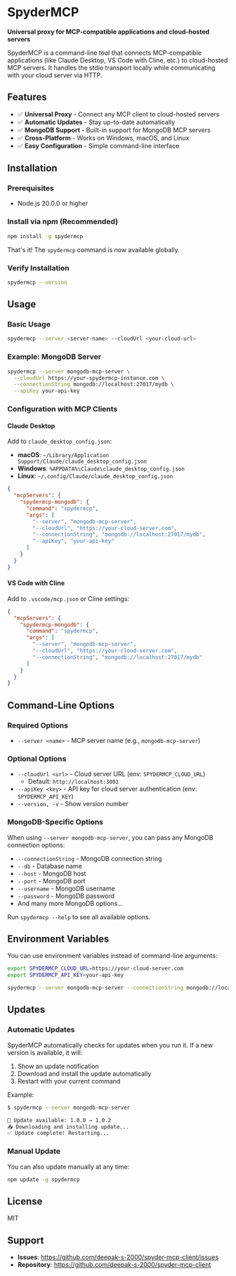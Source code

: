 # SpyderMCP

**Universal proxy for MCP-compatible applications and cloud-hosted servers**

SpyderMCP is a command-line tool that connects MCP-compatible applications (like Claude Desktop, VS Code with Cline, etc.) to cloud-hosted MCP servers. It handles the stdio transport locally while communicating with your cloud server via HTTP.

## Features

- ✅ **Universal Proxy** - Connect any MCP client to cloud-hosted servers
- ✅ **Automatic Updates** - Stay up-to-date automatically  
- ✅ **MongoDB Support** - Built-in support for MongoDB MCP servers
- ✅ **Cross-Platform** - Works on Windows, macOS, and Linux
- ✅ **Easy Configuration** - Simple command-line interface

## Installation

### Prerequisites
- Node.js 20.0.0 or higher

### Install via npm (Recommended)

```bash
npm install -g spydermcp
```

That's it! The `spydermcp` command is now available globally.

### Verify Installation

```bash
spydermcp --version
```

## Usage

### Basic Usage

```bash
spydermcp --server <server-name> --cloudUrl <your-cloud-url>
```

### Example: MongoDB Server

```bash
spydermcp --server mongodb-mcp-server \
  --cloudUrl https://your-spydermcp-instance.com \
  --connectionString mongodb://localhost:27017/mydb \
  --apiKey your-api-key
```

### Configuration with MCP Clients

#### Claude Desktop

Add to `claude_desktop_config.json`:

- **macOS**: `~/Library/Application Support/Claude/claude_desktop_config.json`
- **Windows**: `%APPDATA%\Claude\claude_desktop_config.json`
- **Linux**: `~/.config/Claude/claude_desktop_config.json`

```json
{
  "mcpServers": {
    "spydermcp-mongodb": {
      "command": "spydermcp",
      "args": [
        "--server", "mongodb-mcp-server",
        "--cloudUrl", "https://your-cloud-server.com",
        "--connectionString", "mongodb://localhost:27017/mydb",
        "--apiKey", "your-api-key"
      ]
    }
  }
}
```

#### VS Code with Cline

Add to `.vscode/mcp.json` or Cline settings:

```json
{
  "mcpServers": {
    "spydermcp-mongodb": {
      "command": "spydermcp",
      "args": [
        "--server", "mongodb-mcp-server",
        "--cloudUrl", "https://your-cloud-server.com",
        "--connectionString", "mongodb://localhost:27017/mydb"
      ]
    }
  }
}
```

## Command-Line Options

### Required Options

- `--server <name>` - MCP server name (e.g., `mongodb-mcp-server`)

### Optional Options

- `--cloudUrl <url>` - Cloud server URL (env: `SPYDERMCP_CLOUD_URL`)
  - Default: `http://localhost:3001`
- `--apiKey <key>` - API key for cloud server authentication (env: `SPYDERMCP_API_KEY`)
- `--version, -v` - Show version number

### MongoDB-Specific Options

When using `--server mongodb-mcp-server`, you can pass any MongoDB connection options:

- `--connectionString` - MongoDB connection string
- `--db` - Database name
- `--host` - MongoDB host
- `--port` - MongoDB port
- `--username` - MongoDB username
- `--password` - MongoDB password
- And many more MongoDB options...

Run `spydermcp --help` to see all available options.

## Environment Variables

You can use environment variables instead of command-line arguments:

```bash
export SPYDERMCP_CLOUD_URL=https://your-cloud-server.com
export SPYDERMCP_API_KEY=your-api-key

spydermcp --server mongodb-mcp-server --connectionString mongodb://localhost:27017/mydb
```

## Updates

### Automatic Updates

SpyderMCP automatically checks for updates when you run it. If a new version is available, it will:

1. Show an update notification
2. Download and install the update automatically
3. Restart with your current command

Example:
```bash
$ spydermcp --server mongodb-mcp-server

🔄 Update available: 1.0.0 → 1.0.2
📥 Downloading and installing update...
✅ Update complete! Restarting...
```

### Manual Update

You can also update manually at any time:

```bash
npm update -g spydermcp
```

## License

MIT

## Support

- **Issues**: https://github.com/deepak-s-2000/spyder-mcp-client/issues
- **Repository**: https://github.com/deepak-s-2000/spyder-mcp-client
